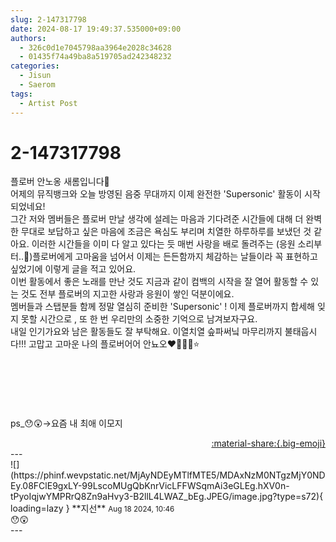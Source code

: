 ```yaml
---
slug: 2-147317798
date: 2024-08-17 19:49:37.535000+09:00
authors:
  - 326c0d1e7045798aa3964e2028c34628
  - 01435f74a49ba8a519705ad242348232
categories:
  - Jisun
  - Saerom
tags:
  - Artist Post
---
```


# 2-147317798

<div class="post-container" markdown="1">
<div class="content-container md-sidebar__scrollwrap" markdown="1">

플로버 안노옹 새롬입니다🎀<br>어제의 뮤직뱅크와 오늘 방영된 음중 무대까지 이제 완전한 'Supersonic' 활동이 시작되었네요! <br>그간 저와 멤버들은 플로버 만날 생각에 설레는 마음과 기다려준 시간들에 대해 더 완벽한 무대로 보답하고 싶은 마음에 조금은 욕심도 부리며 치열한 하루하루를 보냈던 것 같아요. 이러한 시간들을 이미 다 알고 있다는 듯 매번 사랑을 배로 돌려주는 (응원 소리부터..🥹)플로버에게 고마움을 넘어서 이제는 든든함까지 체감하는 날들이라 꼭 표현하고 싶었기에 이렇게 글을 적고 있어요.<br>이번 활동에서 좋은 노래를 만난 것도 지금과 같이 컴백의 시작을 잘 열어 활동할 수 있는 것도 전부 플로버의 지고한 사랑과 응원이 쌓인 덕분이에요.<br>멤버들과 스탭분들 함께 정말 열심히 준비한 'Supersonic' ! 이제 플로버까지 합세해 잊지 못할 시간으로 , 또 한 번 우리만의 소중한 기억으로 남겨보자구요. <br>내일 인기가요와 남은 활동들도 잘 부탁해요. 이열치열 슾파써닠 마무리까지 불태웁시다!!! 고맙고 고마운 나의 플로버어어 안뇨오❤️‍🔥💪🏻⭐️<br><br><br><br><br><br><br>ps_😯😲-&gt;요즘 내 최애 이모지<br>

</div>
</div>

<div style="text-align: right;" markdown="1">
<a href="https://weverse.io/fromis9/artist/2-147317798" style="text-align: right;">:material-share:{.big-emoji}</a>
</div>
---

<div class="comments-container md-sidebar__scrollwrap" markdown="1">
<div class="comment" markdown="1">
<div class='id-container' markdown="1">
![](https://phinf.wevpstatic.net/MjAyNDEyMTlfMTE5/MDAxNzM0NTgzMjY0NDEy.08FClE9gxLY-99LscoMUgQbKnrVicLFFWSqmAi3eGLEg.hXV0n-tPyoIqjwYMPRrQ8Zn9aHvy3-B2llL4LWAZ_bEg.JPEG/image.jpg?type=s72){ loading=lazy }
**<span class="artist">지선</span>** <small>Aug 18 2024, 10:46</small><br>
</div>
<div class='comment-body' markdown="1">
😯😲
</div>
</div>
</div>
---
